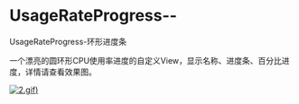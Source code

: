 # UsageRateProgress--
UsageRateProgress-环形进度条

一个漂亮的圆环形CPU使用率进度的自定义View，显示名称、进度条、百分比进度，详情请查看效果图。

<a href="https://github.com/hubing8658/UsageRateProgress--/blob/master/%E5%9C%86%E7%8E%AF%E5%BD%A2CPU%E4%BD%BF%E7%94%A8%E7%8E%87%E8%BF%9B%E5%BA%A6%E7%9A%84%E6%95%88%E6%9E%9C%E5%9B%BE.jpg"/>

![2.gif](http://upload-images.jianshu.io/upload_images/1716531-51ffbcac7d08b51d.gif?imageMogr2/auto-orient/strip))
